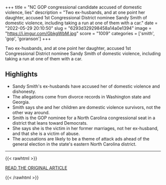 +++
title = "NC GOP congressional candidate accused of domestic violence, lies"
description = "Two ex-husbands, and at one point her daughter, accused 1st Congressional District nominee Sandy Smith of domestic violence, including taking a run at one of them with a car."
date = "2022-05-29 20:10:50"
slug = "6293d329298458a14a0e1394"
image = "https://i.imgur.com/GbkgWbM.jpg"
score = "1009"
categories = ['smith', 'gop', 'goranson']
+++

Two ex-husbands, and at one point her daughter, accused 1st Congressional District nominee Sandy Smith of domestic violence, including taking a run at one of them with a car.

## Highlights

- Sandy Smith's ex-husbands have accused her of domestic violence and dishonesty.
- The allegations come from divorce records in Washington state and Georgia.
- Smith says she and her children are domestic violence survivors, not the other way around.
- Smith is the GOP nominee for a North Carolina congressional seat in a district that leans toward Democrats.
- She says she is the victim in her former marriages, not her ex-husband, and that she is a victim of abuse.
- The accusations are likely to be a theme of attack ads ahead of the general election in the state's eastern North Carolina district.

---

{{< rawhtml >}}
  <p class="article-category">
    <a target="_blank" href="https://www.wral.com/nc-gop-congressional-candidate-accused-of-domestic-violence-lies/20303764/">READ THE ORIGINAL ARTICLE</a>
  </p>
{{< /rawhtml >}}
